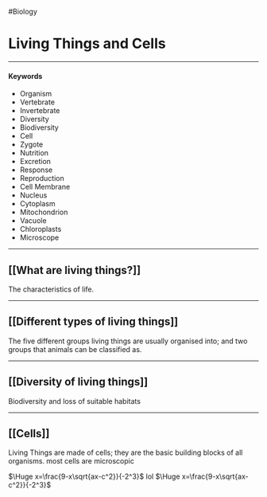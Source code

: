 #Biology
# Living Things and Cells
---
#### Keywords
  - Organism
  - Vertebrate
  - Invertebrate
  - Diversity
  - Biodiversity
  - Cell
  - Zygote
  - Nutrition
  - Excretion
  - Response
  - Reproduction
  - Cell Membrane
  - Nucleus
  - Cytoplasm
  - Mitochondrion
  - Vacuole
  - Chloroplasts
  - Microscope

---

## [[What are living things?]]
The characteristics of life.

---

## [[Different types of living things]]

The five different groups living things are usually organised into; and two groups that animals can be classified as. 

---

## [[Diversity of living things]]

Biodiversity and loss of suitable habitats

---
## [[Cells]]

Living Things are made of cells; they are the basic building blocks of all organisms.
most cells are microscopic

$\Huge x=\frac{9-x\sqrt{ax-c^2}}{-2^3}$
lol
$\Huge x=\frac{9-x\sqrt{ax-c^2}}{-2^3}$
